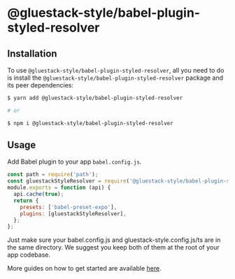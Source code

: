 # @gluestack-style/babel-plugin-styled-resolver

## Installation

To use `@gluestack-style/babel-plugin-styled-resolver`, all you need to do is install the
`@gluestack-style/babel-plugin-styled-resolver` package and its peer dependencies:

```sh
$ yarn add @gluestack-style/babel-plugin-styled-resolver

# or

$ npm i @gluestack-style/babel-plugin-styled-resolver
```

## Usage

Add Babel plugin to your app `babel.config.js`.

```jsx
const path = require('path');
const gluestackStyleResolver = require('@gluestack-style/babel-plugin-styled-resolver');
module.exports = function (api) {
  api.cache(true);
  return {
    presets: ['babel-preset-expo'],
    plugins: [gluestackStyleResolver],
  };
};
```

Just make sure your babel.config.js and gluestack-style.config.js/ts are in the same directory. We suggest you keep both of them at the root of your app codebase.

More guides on how to get started are available
[here](https://style.gluestack.io/).
